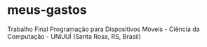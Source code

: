 # meus-gastos
Trabalho Final Programação para Dispositivos Móveis - Ciência da Computação - UNIJUÍ (Santa Rosa, RS, Brasil)
